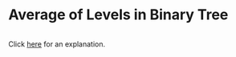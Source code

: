# Average of Levels in Binary Tree 

~~~java

~~~

Click [here](Explanation.md) for an explanation.

